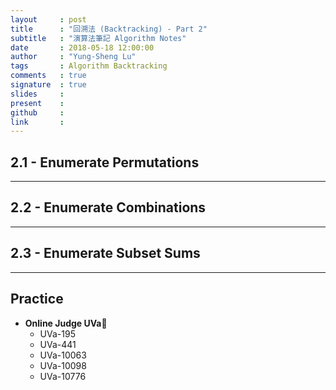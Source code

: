 ```yaml
---
layout     : post
title      : "回溯法 (Backtracking) - Part 2"
subtitle   : "演算法筆記 Algorithm Notes"
date       : 2018-05-18 12:00:00
author     : "Yung-Sheng Lu"
tags       : Algorithm Backtracking
comments   : true
signature  : true
slides     : 
present    :
github     : 
link       : 
---
```


## 2.1 - Enumerate Permutations

---
## 2.2 - Enumerate Combinations

---
## 2.3 - Enumerate Subset Sums

---
## Practice

* **Online Judge UVa**
    * UVa-195
    * UVa-441
    * UVa-10063
    * UVa-10098
    * UVa-10776